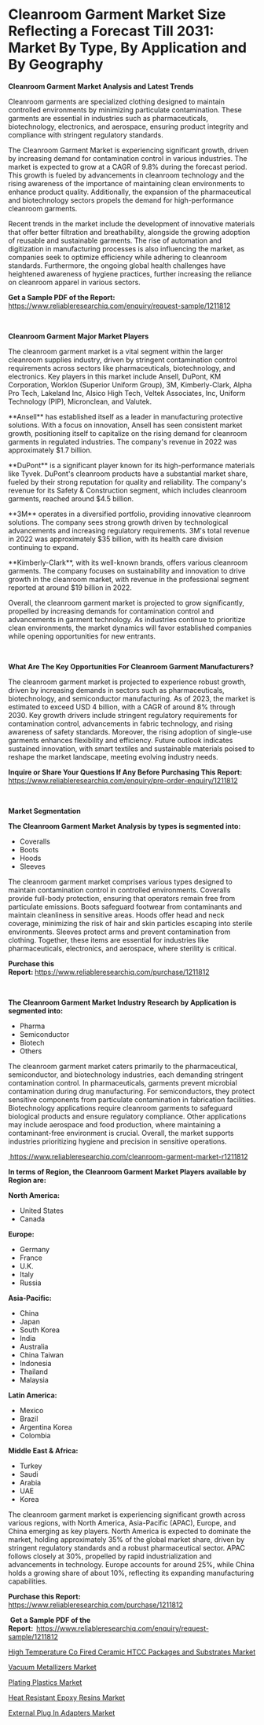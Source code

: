 <p><h1>Cleanroom Garment Market Size Reflecting a Forecast Till 2031: Market By Type, By Application and By Geography</h1></p><p><strong>Cleanroom Garment Market Analysis and Latest Trends</strong></p>
<p><p>Cleanroom garments are specialized clothing designed to maintain controlled environments by minimizing particulate contamination. These garments are essential in industries such as pharmaceuticals, biotechnology, electronics, and aerospace, ensuring product integrity and compliance with stringent regulatory standards.</p><p>The Cleanroom Garment Market is experiencing significant growth, driven by increasing demand for contamination control in various industries. The market is expected to grow at a CAGR of 9.8% during the forecast period. This growth is fueled by advancements in cleanroom technology and the rising awareness of the importance of maintaining clean environments to enhance product quality. Additionally, the expansion of the pharmaceutical and biotechnology sectors propels the demand for high-performance cleanroom garments.</p><p>Recent trends in the market include the development of innovative materials that offer better filtration and breathability, alongside the growing adoption of reusable and sustainable garments. The rise of automation and digitization in manufacturing processes is also influencing the market, as companies seek to optimize efficiency while adhering to cleanroom standards. Furthermore, the ongoing global health challenges have heightened awareness of hygiene practices, further increasing the reliance on cleanroom apparel in various sectors.</p></p>
<p><strong>Get a Sample PDF of the Report:&nbsp;</strong> <a href="https://www.reliableresearchiq.com/enquiry/request-sample/1211812?utm_campaign=1124&utm_medium=2&utm_source=Github&utm_content=ia&utm_term=05102024&utm_id=cleanroom-garment">https://www.reliableresearchiq.com/enquiry/request-sample/1211812</a></p>
<p>&nbsp;</p>
<p><strong>Cleanroom Garment Major Market Players</strong></p>
<p><p>The cleanroom garment market is a vital segment within the larger cleanroom supplies industry, driven by stringent contamination control requirements across sectors like pharmaceuticals, biotechnology, and electronics. Key players in this market include Ansell, DuPont, KM Corporation, Worklon (Superior Uniform Group), 3M, Kimberly-Clark, Alpha Pro Tech, Lakeland Inc, Alsico High Tech, Veltek Associates, Inc, Uniform Technology (PIP), Micronclean, and Valutek.</p><p>**Ansell** has established itself as a leader in manufacturing protective solutions. With a focus on innovation, Ansell has seen consistent market growth, positioning itself to capitalize on the rising demand for cleanroom garments in regulated industries. The company's revenue in 2022 was approximately $1.7 billion.</p><p>**DuPont** is a significant player known for its high-performance materials like Tyvek. DuPont's cleanroom products have a substantial market share, fueled by their strong reputation for quality and reliability. The company's revenue for its Safety & Construction segment, which includes cleanroom garments, reached around $4.5 billion.</p><p>**3M** operates in a diversified portfolio, providing innovative cleanroom solutions. The company sees strong growth driven by technological advancements and increasing regulatory requirements. 3M's total revenue in 2022 was approximately $35 billion, with its health care division continuing to expand.</p><p>**Kimberly-Clark**, with its well-known brands, offers various cleanroom garments. The company focuses on sustainability and innovation to drive growth in the cleanroom market, with revenue in the professional segment reported at around $19 billion in 2022.</p><p>Overall, the cleanroom garment market is projected to grow significantly, propelled by increasing demands for contamination control and advancements in garment technology. As industries continue to prioritize clean environments, the market dynamics will favor established companies while opening opportunities for new entrants.</p></p>
<p>&nbsp;</p>
<p><strong>What Are The Key Opportunities For Cleanroom Garment Manufacturers?</strong></p>
<p><p>The cleanroom garment market is projected to experience robust growth, driven by increasing demands in sectors such as pharmaceuticals, biotechnology, and semiconductor manufacturing. As of 2023, the market is estimated to exceed USD 4 billion, with a CAGR of around 8% through 2030. Key growth drivers include stringent regulatory requirements for contamination control, advancements in fabric technology, and rising awareness of safety standards. Moreover, the rising adoption of single-use garments enhances flexibility and efficiency. Future outlook indicates sustained innovation, with smart textiles and sustainable materials poised to reshape the market landscape, meeting evolving industry needs.</p></p>
<p><strong>Inquire or Share Your Questions If Any Before Purchasing This Report:</strong> <a href="https://www.reliableresearchiq.com/enquiry/pre-order-enquiry/1211812?utm_campaign=1124&utm_medium=2&utm_source=Github&utm_content=ia&utm_term=05102024&utm_id=cleanroom-garment">https://www.reliableresearchiq.com/enquiry/pre-order-enquiry/1211812</a></p>
<p>&nbsp;</p>
<p><strong>Market Segmentation</strong></p>
<p><strong>The Cleanroom Garment Market Analysis by types is segmented into:</strong></p>
<p><ul><li>Coveralls</li><li>Boots</li><li>Hoods</li><li>Sleeves</li></ul></p>
<p><p>The cleanroom garment market comprises various types designed to maintain contamination control in controlled environments. Coveralls provide full-body protection, ensuring that operators remain free from particulate emissions. Boots safeguard footwear from contaminants and maintain cleanliness in sensitive areas. Hoods offer head and neck coverage, minimizing the risk of hair and skin particles escaping into sterile environments. Sleeves protect arms and prevent contamination from clothing. Together, these items are essential for industries like pharmaceuticals, electronics, and aerospace, where sterility is critical.</p></p>
<p><strong>Purchase this Report:&nbsp;</strong><a href="https://www.reliableresearchiq.com/purchase/1211812?utm_campaign=1124&utm_medium=2&utm_source=Github&utm_content=ia&utm_term=05102024&utm_id=cleanroom-garment">https://www.reliableresearchiq.com/purchase/1211812</a></p>
<p>&nbsp;</p>
<p><strong>The Cleanroom Garment Market Industry Research by Application is segmented into:</strong></p>
<p><ul><li>Pharma</li><li>Semiconductor</li><li>Biotech</li><li>Others</li></ul></p>
<p><p>The cleanroom garment market caters primarily to the pharmaceutical, semiconductor, and biotechnology industries, each demanding stringent contamination control. In pharmaceuticals, garments prevent microbial contamination during drug manufacturing. For semiconductors, they protect sensitive components from particulate contamination in fabrication facilities. Biotechnology applications require cleanroom garments to safeguard biological products and ensure regulatory compliance. Other applications may include aerospace and food production, where maintaining a contaminant-free environment is crucial. Overall, the market supports industries prioritizing hygiene and precision in sensitive operations.</p></p>
<p><a href="https://www.reliableresearchiq.com/cleanroom-garment-market-r1211812?utm_campaign=1124&utm_medium=2&utm_source=Github&utm_content=ia&utm_term=05102024&utm_id=cleanroom-garment">&nbsp;https://www.reliableresearchiq.com/cleanroom-garment-market-r1211812</a></p>
<p><strong>In terms of Region, the Cleanroom Garment Market Players available by Region are:</strong></p>
<p>
    <p> <strong> North America: </strong>
        <ul>
            <li>United States</li>
            <li>Canada</li>
        </ul>
        </p> 
    <p> <strong> Europe: </strong>
        <ul>
            <li>Germany</li>
            <li>France</li>
            <li>U.K.</li>
            <li>Italy</li>
            <li>Russia</li>
        </ul>
        </p> 
    <p> <strong> Asia-Pacific: </strong>
        <ul>
            <li>China</li>
            <li>Japan</li>
            <li>South Korea</li>
            <li>India</li>
            <li>Australia</li>
            <li>China Taiwan</li>
            <li>Indonesia</li>
            <li>Thailand</li>
            <li>Malaysia</li>
        </ul>
        </p> 
    <p> <strong> Latin America: </strong>
        <ul>
            <li>Mexico</li>
            <li>Brazil</li>
            <li>Argentina Korea</li>
            <li>Colombia</li>
        </ul>
        </p> 
    <p> <strong> Middle East & Africa: </strong>
        <ul>
            <li>Turkey</li>
            <li>Saudi</li>
            <li>Arabia</li>
            <li>UAE</li>
            <li>Korea</li>
        </ul>
    </p>
    </p>
<p><p>The cleanroom garment market is experiencing significant growth across various regions, with North America, Asia-Pacific (APAC), Europe, and China emerging as key players. North America is expected to dominate the market, holding approximately 35% of the global market share, driven by stringent regulatory standards and a robust pharmaceutical sector. APAC follows closely at 30%, propelled by rapid industrialization and advancements in technology. Europe accounts for around 25%, while China holds a growing share of about 10%, reflecting its expanding manufacturing capabilities.</p></p>
<p><strong>Purchase this Report: </strong><a href="https://www.reliableresearchiq.com/purchase/1211812?utm_campaign=1124&utm_medium=2&utm_source=Github&utm_content=ia&utm_term=05102024&utm_id=cleanroom-garment">https://www.reliableresearchiq.com/purchase/1211812</a></p>
<p>&nbsp;<strong>Get a Sample PDF of the Report:&nbsp;&nbsp;</strong><a href="https://www.reliableresearchiq.com/enquiry/request-sample/1211812?utm_campaign=1124&utm_medium=2&utm_source=Github&utm_content=ia&utm_term=05102024&utm_id=cleanroom-garment">https://www.reliableresearchiq.com/enquiry/request-sample/1211812</a></p>
<p><strong></strong></p>
<p><p><a href="https://issuu.com/reportprime-2/docs/high-temperature-co-fired-ceramic-h_ad6a2a3d02bd72?utm_campaign=1124&utm_medium=2&utm_source=Github&utm_content=ia&utm_term=05102024&utm_id=cleanroom-garment">High Temperature Co Fired Ceramic HTCC Packages and Substrates Market</a></p><p><a href="https://www.linkedin.com/pulse/vacuum-metallizers-market-maturity-analysis-regional-disparities-vpgqe?utm_campaign=1124&utm_medium=2&utm_source=Github&utm_content=ia&utm_term=05102024&utm_id=cleanroom-garment">Vacuum Metallizers Market</a></p><p><a href="https://github.com/DenisePatterson586/Market-Research-Report-List-1/blob/main/plating-plastics-market.md?utm_campaign=1124&utm_medium=2&utm_source=Github&utm_content=ia&utm_term=05102024&utm_id=cleanroom-garment">Plating Plastics Market</a></p><p><a href="https://github.com/MegiMusaj575/Market-Research-Report-List-1/blob/main/heat-resistant-epoxy-resins-market.md?utm_campaign=1124&utm_medium=2&utm_source=Github&utm_content=ia&utm_term=05102024&utm_id=cleanroom-garment">Heat Resistant Epoxy Resins Market</a></p><p><a href="https://issuu.com/reportprime-2/docs/external-plug-in-adapters-market-si_24447f3766ab76?utm_campaign=1124&utm_medium=2&utm_source=Github&utm_content=ia&utm_term=05102024&utm_id=cleanroom-garment">External Plug In Adapters Market</a></p></p>